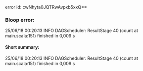 error id: cwNhyta0JQTRwAvpxb5xxQ==
### Bloop error:

25/06/18 00:20:13 INFO DAGScheduler: ResultStage 40 (count at main.scala:151) finished in 0,009 s
#### Short summary: 

25/06/18 00:20:13 INFO DAGScheduler: ResultStage 40 (count at main.scala:151) finished in 0,009 s
